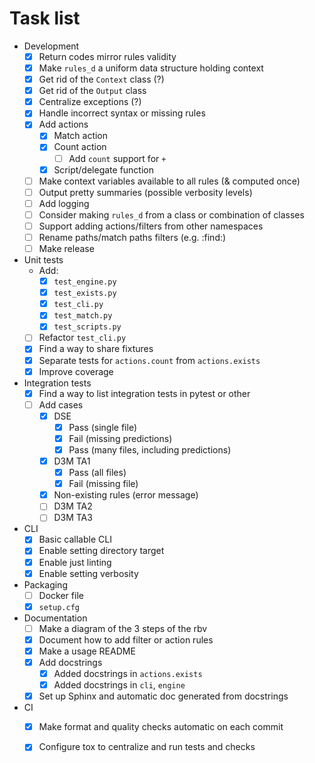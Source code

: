 # Task list 

- Development
    - [x] Return codes mirror rules validity
    - [x] Make `rules_d` a uniform data structure holding context
    - [x] Get rid of the `Context` class (?) 
    - [x] Get rid of the `Output` class
    - [x] Centralize exceptions (?)
    - [x] Handle incorrect syntax or missing rules
    - [x] Add actions
        - [x] Match action
        - [x] Count action
            - [ ] Add `count` support for `+`
        - [x] Script/delegate function
    - [ ] Make context variables available to all rules (& computed once)
    - [ ] Output pretty summaries (possible verbosity levels)
    - [ ] Add logging
    - [ ] Consider making `rules_d` from a class or combination of classes
    - [ ] Support adding actions/filters from other namespaces
    - [ ] Rename paths/match paths filters (e.g. :find:)
    - [ ] Make release
- Unit tests
    - Add: 
        - [x] `test_engine.py`
        - [x] `test_exists.py` 
        - [x] `test_cli.py`
        - [x] `test_match.py`
        - [x] `test_scripts.py`
    - [ ] Refactor `test_cli.py`
    - [x] Find a way to share fixtures
    - [x] Separate tests for `actions.count` from `actions.exists`
    - [x] Improve coverage
- Integration tests
    - [x] Find a way to list integration tests in pytest or other
    - [ ] Add cases
        - [x] DSE
            - [x] Pass (single file)
            - [x] Fail (missing predictions)
            - [x] Pass (many files, including predictions)
        - [x] D3M TA1
            - [x] Pass (all files)
            - [x] Fail (missing file)
        - [x] Non-existing rules (error message)
        - [ ] D3M TA2
        - [ ] D3M TA3
- CLI
    - [x] Basic callable CLI
    - [x] Enable setting directory target
    - [x] Enable just linting
    - [x] Enable setting verbosity 
- Packaging
    - [ ] Docker file 
    - [x] `setup.cfg`
- Documentation
    - [ ] Make a diagram of the 3 steps of the rbv
    - [x] Document how to add filter or action rules
    - [x] Make a usage README
    - [x] Add docstrings 
        - [x] Added docstrings in `actions.exists` 
        - [x] Added docstrings in `cli`, `engine`
    - [x] Set up Sphinx and automatic doc generated from docstrings
 - CI 
    - [x] Make format and quality checks automatic on each commit
    - [x] Configure tox to centralize and run tests and checks
    